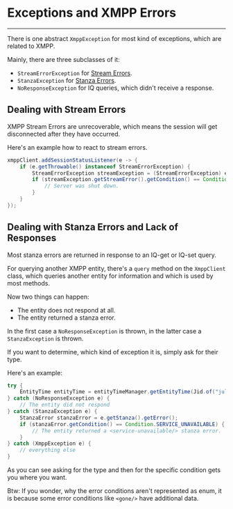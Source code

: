 # Exceptions and XMPP Errors
---

There is one abstract `XmppException` for most kind of exceptions, which are related to XMPP.

Mainly, there are three subclasses of it:

* `StreamErrorException`  for [Stream Errors][Stream Errors].
* `StanzaException` for [Stanza Errors][Stanza Errors].
* `NoResponseException` for IQ queries, which didn't receive a response.


## Dealing with Stream Errors

XMPP Stream Errors are unrecoverable, which means the session will get disconnected after they have occurred.

Here's an example how to react to stream errors.

```java
xmppClient.addSessionStatusListener(e -> {
    if (e.getThrowable() instanceof StreamErrorException) {
        StreamErrorException streamException = (StreamErrorException) e.getThrowable();
        if (streamException.getStreamError().getCondition() == Condition.SYSTEM_SHUTDOWN) {
            // Server was shut down.
        }
    }
});
```

## Dealing with Stanza Errors and Lack of Responses

Most stanza errors are returned in response to an IQ-get or IQ-set query.

For querying another XMPP entity, there's a `query` method on the `XmppClient` class, which queries another entity for information and which is used by most methods.

Now two things can happen:

* The entity does not respond at all.
* The entity returned a stanza error.

In the first case a `NoResponseException` is thrown, in the latter case a `StanzaException` is thrown.

If you want to determine, which kind of exception it is, simply ask for their type.

Here's an example:

```java
try {
    EntityTime entityTime = entityTimeManager.getEntityTime(Jid.of("juliet@example.net/balcony"));
} catch (NoResponseException e) {
    // The entity did not respond
} catch (StanzaException e) {
    StanzaError stanzaError = e.getStanza().getError();
    if (stanzaError.getCondition() == Condition.SERVICE_UNAVAILABLE) {
        // The entity returned a <service-unavailable/> stanza error.
    }
} catch (XmppException e) {
    // everything else
}
```

As you can see asking for the type and then for the specific condition gets you where you want.

Btw: If you wonder, why the error conditions aren't represented as enum, it is because some error conditions like `<gone/>` have additional data.


[Stream Errors]: http://xmpp.org/rfcs/rfc6120.html#streams-error "Stream Errors"
[Stanza Errors]: http://xmpp.org/rfcs/rfc6120.html#stanzas-error "Stanza Errors"
